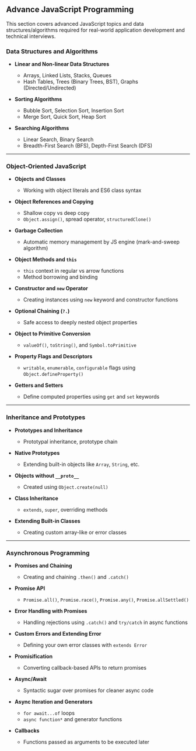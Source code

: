 ## Advance JavaScript Programming

This section covers advanced JavaScript topics and data structures/algorithms required for real-world application development and technical interviews.

### Data Structures and Algorithms

- **Linear and Non-linear Data Structures**
  - Arrays, Linked Lists, Stacks, Queues
  - Hash Tables, Trees (Binary Trees, BST), Graphs (Directed/Undirected)

- **Sorting Algorithms**
  - Bubble Sort, Selection Sort, Insertion Sort
  - Merge Sort, Quick Sort, Heap Sort

- **Searching Algorithms**
  - Linear Search, Binary Search
  - Breadth-First Search (BFS), Depth-First Search (DFS)

---

### Object-Oriented JavaScript

- **Objects and Classes**
  - Working with object literals and ES6 class syntax

- **Object References and Copying**
  - Shallow copy vs deep copy
  - `Object.assign()`, spread operator, `structuredClone()`

- **Garbage Collection**
  - Automatic memory management by JS engine (mark-and-sweep algorithm)

- **Object Methods and `this`**
  - `this` context in regular vs arrow functions
  - Method borrowing and binding

- **Constructor and `new` Operator**
  - Creating instances using `new` keyword and constructor functions

- **Optional Chaining (`?.`)**
  - Safe access to deeply nested object properties

- **Object to Primitive Conversion**
  - `valueOf()`, `toString()`, and `Symbol.toPrimitive`

- **Property Flags and Descriptors**
  - `writable`, `enumerable`, `configurable` flags using `Object.defineProperty()`

- **Getters and Setters**
  - Define computed properties using `get` and `set` keywords

---

### Inheritance and Prototypes

- **Prototypes and Inheritance**
  - Prototypal inheritance, prototype chain

- **Native Prototypes**
  - Extending built-in objects like `Array`, `String`, etc.

- **Objects without `__proto__`**
  - Created using `Object.create(null)`

- **Class Inheritance**
  - `extends`, `super`, overriding methods

- **Extending Built-in Classes**
  - Creating custom array-like or error classes

---

### Asynchronous Programming

- **Promises and Chaining**
  - Creating and chaining `.then()` and `.catch()`

- **Promise API**
  - `Promise.all()`, `Promise.race()`, `Promise.any()`, `Promise.allSettled()`

- **Error Handling with Promises**
  - Handling rejections using `.catch()` and `try/catch` in async functions

- **Custom Errors and Extending Error**
  - Defining your own error classes with `extends Error`

- **Promisification**
  - Converting callback-based APIs to return promises

- **Async/Await**
  - Syntactic sugar over promises for cleaner async code

- **Async Iteration and Generators**
  - `for await...of` loops
  - `async function*` and generator functions
  
- **Callbacks**
  - Functions passed as arguments to be executed later 


